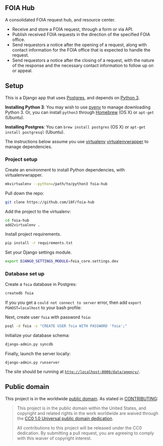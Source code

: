 ## FOIA Hub

A consolidated FOIA request hub, and resource center.


* Receive and store a FOIA request, through a form or via API.
* Publish received FOIA requests in the direction of the specified FOIA office.
* Send requestors a notice after the opening of a request, along with contact information for the FOIA office that is expected to handle the request.
* Send requestors a notice after the closing of a request, with the nature of the response and the necessary contact information to follow up on or appeal.

## Setup

This is a Django app that uses [Postgres](http://www.postgresql.org/), and depends on [Python 3](https://docs.python.org/3/).

**Installing Python 3**: You may wish to use [pyenv](https://github.com/yyuu/pyenv) to manage downloading Python 3. Or, you can install `python3` through [Homebrew](http://brew.sh) (OS X) or `apt-get` (Ubuntu).

**Installing Postgres**: You can `brew install postgres` (OS X) or `apt-get install postgresql` (Ubuntu).

The instructions below assume you use [virtualenv](http://virtualenv.readthedocs.org/en/latest/) [virtualenvwrapper](http://virtualenvwrapper.readthedocs.org/en/latest/) to manage dependencies.

### Project setup

Create an environment to install Python dependencies, with virtualenvwrapper.

```bash
mkvirtualenv --python=/path/to/python3 foia-hub
```

Pull down the repo:

```bash
git clone https://github.com/18F/foia-hub
```

Add the project to the virtualenv:

```bash
cd foia-hub
add2virtualenv .
```

Install project requirements.

```bash
pip install -r requirements.txt
```

Set your Django settings module.

```bash
export DJANGO_SETTINGS_MODULE=foia_core.settings.dev
```


### Database set up

Create a `foia` database in Postgres:

```bash
createdb foia
```

If you you get a `could not connect to server` error, then add `export PGHOST=localhost` to your bash profile:

Next, create user `foia` with password `foia`:

```bash
psql -d foia -c "CREATE USER foia WITH PASSWORD 'foia';"
```

Initialize your database schema:

```bash
django-admin.py syncdb
```

Finally, launch the server locally:

```
django-admin.py runserver
```

The site should be running at [`http://localhost:8000/data/agency/`](http://localhost:8000/data/agency/).


## Public domain

This project is in the worldwide [public domain](LICENSE.md). As stated in [CONTRIBUTING](CONTRIBUTING.md):

> This project is in the public domain within the United States, and copyright and related rights in the work worldwide are waived through the [CC0 1.0 Universal public domain dedication](https://creativecommons.org/publicdomain/zero/1.0/).
>
> All contributions to this project will be released under the CC0 dedication. By submitting a pull request, you are agreeing to comply with this waiver of copyright interest.
